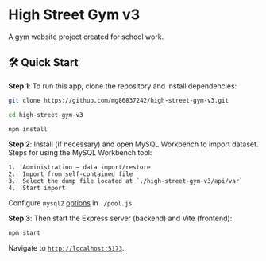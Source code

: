 # High Street Gym v3

A gym website project created for school work.

## 🛠️ Quick Start

**Step 1**: To run this app, clone the repository and install dependencies:

```bash
git clone https://github.com/mg86837242/high-street-gym-v3.git

cd high-street-gym-v3

npm install
```

**Step 2**: Install (if necessary) and open MySQL Workbench to import dataset. Steps for using the MySQL Workbench tool:

    1.  Administration – data import/restore
    2.  Import from self-contained file
    3.  Select the dump file located at `./high-street-gym-v3/api/var`
    4.  Start import

Configure `mysql2` [options](https://github.com/sidorares/node-mysql2#using-connection-pools) in `./pool.js`.

**Step 3**: Then start the Express server (backend) and Vite (frontend):

```bash
npm start
```

Navigate to [`http://localhost:5173`](http://localhost:5173).

<!-- 
The following items are changed for deployment:
- `.env` file, which affects `VITE_PORT` in `config/constants.js`
- `config/middlewareConfig` CORS setting
-->